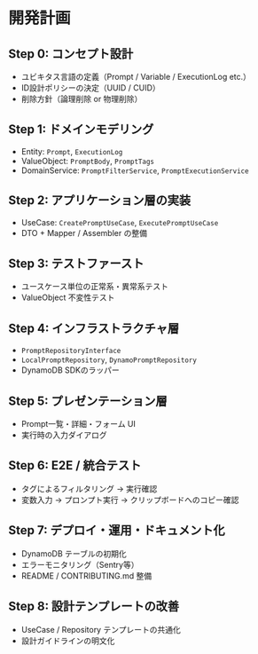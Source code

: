 # 開発計画

## Step 0: コンセプト設計

- ユビキタス言語の定義（Prompt / Variable / ExecutionLog etc.）
- ID設計ポリシーの決定（UUID / CUID）
- 削除方針（論理削除 or 物理削除）

## Step 1: ドメインモデリング

- Entity: `Prompt`, `ExecutionLog`
- ValueObject: `PromptBody`, `PromptTags`
- DomainService: `PromptFilterService`, `PromptExecutionService`

## Step 2: アプリケーション層の実装

- UseCase: `CreatePromptUseCase`, `ExecutePromptUseCase`
- DTO + Mapper / Assembler の整備

## Step 3: テストファースト

- ユースケース単位の正常系・異常系テスト
- ValueObject 不変性テスト

## Step 4: インフラストラクチャ層

- `PromptRepositoryInterface`
- `LocalPromptRepository`, `DynamoPromptRepository`
- DynamoDB SDKのラッパー

## Step 5: プレゼンテーション層

- Prompt一覧・詳細・フォーム UI
- 実行時の入力ダイアログ

## Step 6: E2E / 統合テスト

- タグによるフィルタリング → 実行確認  
- 変数入力 → プロンプト実行 → クリップボードへのコピー確認

## Step 7: デプロイ・運用・ドキュメント化

- DynamoDB テーブルの初期化
- エラーモニタリング（Sentry等）
- README / CONTRIBUTING.md 整備

## Step 8: 設計テンプレートの改善

- UseCase / Repository テンプレートの共通化
- 設計ガイドラインの明文化
